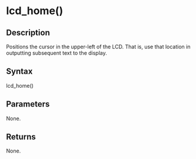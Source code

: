 # lcd\_home() #

## Description ##
Positions the cursor in the upper-left of the LCD. That is, use that location in outputting subsequent text to the display.

## Syntax ##
lcd\_home()

## Parameters ##
None.

## Returns ##
None.